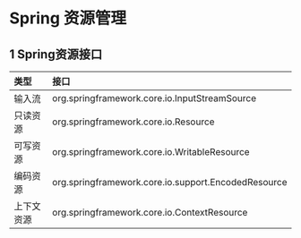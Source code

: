 # Spring 资源管理
## 1 Spring资源接口
|类型|接口|
|:-|:-|
|输入流|org.springframework.core.io.InputStreamSource|
|只读资源|org.springframework.core.io.Resource|
|可写资源|org.springframework.core.io.WritableResource|
|编码资源|org.springframework.core.io.support.EncodedResource|
|上下文资源|org.springframework.core.io.ContextResource|